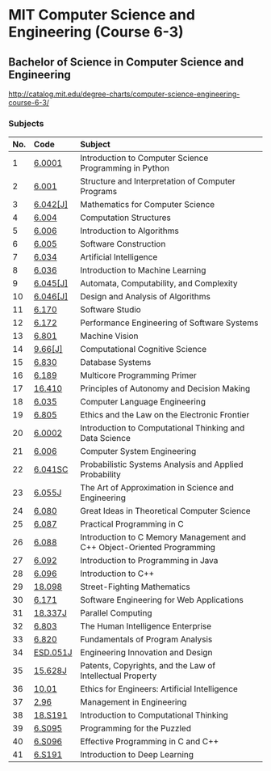 # MIT Computer Science and Engineering (Course 6-3)
## Bachelor of Science in Computer Science and Engineering
http://catalog.mit.edu/degree-charts/computer-science-engineering-course-6-3/


### Subjects
No. | Code | Subject
:--|:--|:--
|1|[6.0001](https://ocw.mit.edu/courses/electrical-engineering-and-computer-science/6-0001-introduction-to-computer-science-and-programming-in-python-fall-2016/) | Introduction to Computer Science Programming in Python
|2|[6.001](https://ocw.mit.edu/courses/electrical-engineering-and-computer-science/6-001-structure-and-interpretation-of-computer-programs-spring-2005/)|Structure and Interpretation of Computer Programs
|3|[6.042[J]](https://ocw.mit.edu/courses/electrical-engineering-and-computer-science/6-042j-mathematics-for-computer-science-spring-2015/) |	Mathematics for Computer Science
|4|[6.004](https://ocw.mit.edu/courses/electrical-engineering-and-computer-science/6-004-computation-structures-spring-2017/)| Computation Structures
|5|[6.006](https://ocw.mit.edu/courses/electrical-engineering-and-computer-science/6-006-introduction-to-algorithms-fall-2011/)	| Introduction to Algorithms
|6|[6.005](https://ocw.mit.edu/courses/electrical-engineering-and-computer-science/6-005-software-construction-spring-2016/)	| Software Construction
|7|[6.034](https://ocw.mit.edu/courses/electrical-engineering-and-computer-science/6-034-artificial-intelligence-fall-2010/) | Artificial Intelligence
|8|[6.036](https://ocw.mit.edu/courses/electrical-engineering-and-computer-science/6-036-introduction-to-machine-learning-fall-2020/) | Introduction to Machine Learning
|9|[6.045[J]](https://ocw.mit.edu/courses/electrical-engineering-and-computer-science/6-045j-automata-computability-and-complexity-spring-2011/) | Automata, Computability, and Complexity
|10|[6.046[J]](https://ocw.mit.edu/courses/electrical-engineering-and-computer-science/6-046j-design-and-analysis-of-algorithms-spring-2015/) | Design and Analysis of Algorithms
|11|[6.170](https://ocw.mit.edu/courses/electrical-engineering-and-computer-science/6-170-software-studio-spring-2013/) | Software Studio
|12|[6.172](https://ocw.mit.edu/courses/electrical-engineering-and-computer-science/6-172-performance-engineering-of-software-systems-fall-2018/) | Performance Engineering of Software Systems
|13|[6.801](https://ocw.mit.edu/courses/electrical-engineering-and-computer-science/6-801-machine-vision-fall-2020/) | Machine Vision
|14|[9.66[J]](https://ocw.mit.edu/courses/brain-and-cognitive-sciences/9-66j-computational-cognitive-science-fall-2004/) | Computational Cognitive Science
|15|[6.830](https://ocw.mit.edu/courses/electrical-engineering-and-computer-science/6-830-database-systems-fall-2010/) | Database Systems
|16|[6.189](https://ocw.mit.edu/courses/electrical-engineering-and-computer-science/6-189-multicore-programming-primer-january-iap-2007/) | Multicore Programming Primer
|17|[16.410](https://ocw.mit.edu/courses/aeronautics-and-astronautics/16-410-principles-of-autonomy-and-decision-making-fall-2010/) | Principles of Autonomy and Decision Making
|18|[6.035](https://ocw.mit.edu/courses/electrical-engineering-and-computer-science/6-035-computer-language-engineering-spring-2010/) | Computer Language Engineering
|19|[6.805](https://ocw.mit.edu/courses/electrical-engineering-and-computer-science/6-805-ethics-and-the-law-on-the-electronic-frontier-fall-2005/) | Ethics and the Law on the Electronic Frontier
|20|[6.0002](https://ocw.mit.edu/courses/electrical-engineering-and-computer-science/6-0002-introduction-to-computational-thinking-and-data-science-fall-2016/)|Introduction to Computational Thinking and Data Science
|21|[6.006](https://ocw.mit.edu/courses/electrical-engineering-and-computer-science/6-033-computer-system-engineering-spring-2018/)|Computer System Engineering
|22|[6.041SC](https://ocw.mit.edu/courses/electrical-engineering-and-computer-science/6-041sc-probabilistic-systems-analysis-and-applied-probability-fall-2013/)|Probabilistic Systems Analysis and Applied Probability
|23|[6.055J](https://ocw.mit.edu/courses/electrical-engineering-and-computer-science/6-055j-the-art-of-approximation-in-science-and-engineering-spring-2008/)|The Art of Approximation in Science and Engineering
|24|[6.080](https://ocw.mit.edu/courses/electrical-engineering-and-computer-science/6-080-great-ideas-in-theoretical-computer-science-spring-2008/)|Great Ideas in Theoretical Computer Science
|25|[6.087](https://ocw.mit.edu/courses/electrical-engineering-and-computer-science/6-087-practical-programming-in-c-january-iap-2010/)|Practical Programming in C
|26|[6.088](https://ocw.mit.edu/courses/electrical-engineering-and-computer-science/6-088-introduction-to-c-memory-management-and-c-object-oriented-programming-january-iap-2010/)|Introduction to C Memory Management and C++ Object-Oriented Programming
|27|[6.092](https://ocw.mit.edu/courses/electrical-engineering-and-computer-science/6-092-introduction-to-programming-in-java-january-iap-2010/)|Introduction to Programming in Java
|28|[6.096](https://ocw.mit.edu/courses/electrical-engineering-and-computer-science/6-096-introduction-to-c-january-iap-2011/)|Introduction to C++
|29|[18.098](https://ocw.mit.edu/courses/mathematics/18-098-street-fighting-mathematics-january-iap-2008/)|Street-Fighting Mathematics
|30|[6.171](https://ocw.mit.edu/courses/electrical-engineering-and-computer-science/6-171-software-engineering-for-web-applications-fall-2003/)|Software Engineering for Web Applications
|31|[18.337J](https://ocw.mit.edu/courses/mathematics/18-337j-parallel-computing-fall-2011/)|Parallel Computing
|32|[6.803](https://ocw.mit.edu/courses/electrical-engineering-and-computer-science/6-803-the-human-intelligence-enterprise-spring-2019/)|The Human Intelligence Enterprise
|33|[6.820](https://ocw.mit.edu/courses/electrical-engineering-and-computer-science/6-820-fundamentals-of-program-analysis-fall-2015/)|Fundamentals of Program Analysis
|34|[ESD.051J](https://ocw.mit.edu/courses/engineering-systems-division/esd-051j-engineering-innovation-and-design-fall-2012/)|Engineering Innovation and Design
|35|[15.628J](https://ocw.mit.edu/courses/sloan-school-of-management/15-628j-patents-copyrights-and-the-law-of-intellectual-property-spring-2013/)|Patents, Copyrights, and the Law of Intellectual Property
|36|[10.01](https://ocw.mit.edu/courses/chemical-engineering/10-01-ethics-for-engineers-artificial-intelligence-spring-2020/)|Ethics for Engineers: Artificial Intelligence
|37|[2.96](https://ocw.mit.edu/courses/mechanical-engineering/2-96-management-in-engineering-fall-2012/)|Management in Engineering
|38|[18.S191](https://ocw.mit.edu/courses/mathematics/18-s191-introduction-to-computational-thinking-fall-2020/)|Introduction to Computational Thinking
|39|[6.S095](https://ocw.mit.edu/courses/electrical-engineering-and-computer-science/6-s095-programming-for-the-puzzled-january-iap-2018/)|Programming for the Puzzled
|40|[6.S096](https://ocw.mit.edu/courses/electrical-engineering-and-computer-science/6-s096-effective-programming-in-c-and-c-january-iap-2014/)|Effective Programming in C and C++
|41|[6.S191](https://ocw.mit.edu/courses/electrical-engineering-and-computer-science/6-s191-introduction-to-deep-learning-january-iap-2020/)|Introduction to Deep Learning
